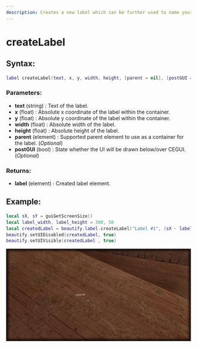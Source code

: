 ```yaml
---
description: Creates a new label which can be further used to name your components.
---
```


# createLabel

## **Syntax:**

```lua
label createLabel(text, x, y, width, height, [parent = nil], [postGUI = false])
```

### **Parameters:**

* **text** \(string\) : Text of the label.
* **x** \(float\) : Absolute x coordinate of the label within the container.
* **y** \(float\) : Absolute y coordinate of the label within the container.
* **width** \(float\) : Absolute width of the label.
* **height** \(float\) : Absolute height of the label.
* **parent** \(element\) : Supported parent element to use as a container for the label. \(_Optional_\)
* **postGUI** \(bool\) : State whether the UI will be drawn below/over CEGUI. \(_Optional_\)

### **Returns:**

* **label** \(element\) : Created label element.

## **Example:**

```lua
local sX, sY = guiGetScreenSize()
local label_width, label_height = 300, 50
local createdLabel = beautify.label.createLabel("Label #1", (sX - label_width)/2, (sY - label_height)/2, label_width, label_height, nil, false)
beautify.setUIDisabled(createdLabel, true)
beautify.setUIVisible(createdLabel , true)
```

![](../../.gitbook/assets/createlabel.png)
